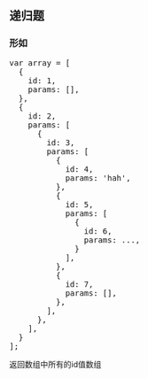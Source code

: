 ## 递归题
### 形如
<pre>
var array = [
  {
    id: 1,
    params: [],
  },
  {
    id: 2,
    params: [
      {
        id: 3,
        params: [
          {
            id: 4,
            params: 'hah',
          },
          {
            id: 5,
            params: [
              {
                id: 6,
                params: ...,
              }
            ],
          },
          {
            id: 7,
            params: [],
          },
        ],
      },
    ],
  }
];
</pre>

返回数组中所有的id值数组
